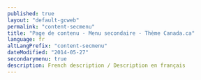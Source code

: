 ```yaml
---
published: true
layout: "default-gcweb"
permalink: "content-secmenu"
title: "Page de contenu - Menu secondaire - Thème Canada.ca"
language: fr
altLangPrefix: "content-secmenu"
dateModified: "2014-05-27"
secondarymenu: true
description: French description / Description en français
---
```


